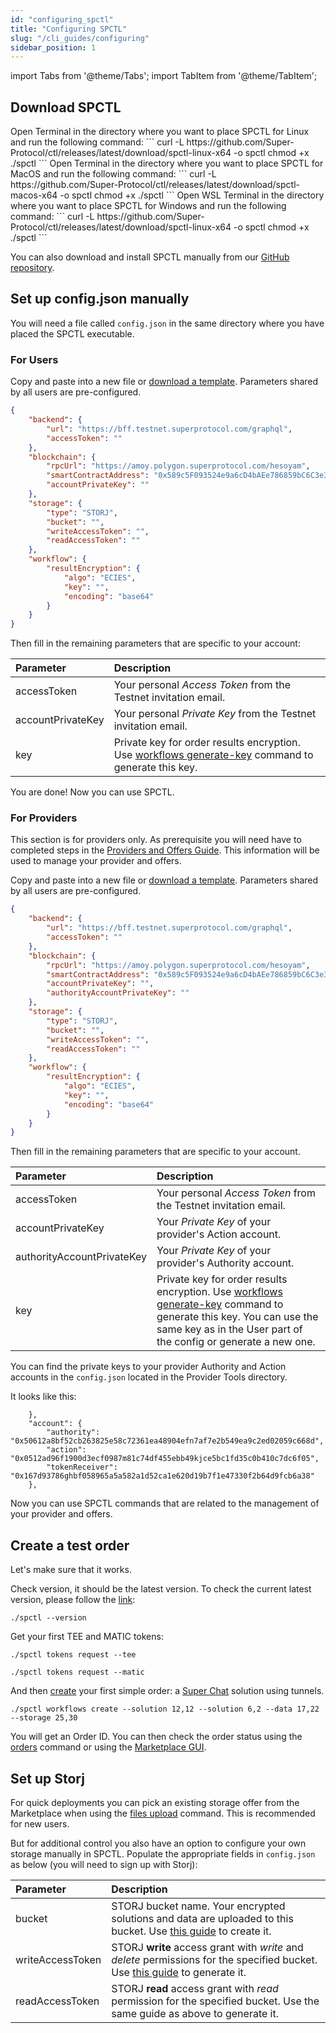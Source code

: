 ```yaml
---
id: "configuring_spctl"
title: "Configuring SPCTL"
slug: "/cli_guides/configuring"
sidebar_position: 1
---
```


import Tabs from '@theme/Tabs';
import TabItem from '@theme/TabItem';

## Download SPCTL

<Tabs>
  <TabItem value="linux" label="Linux" default>
    Open Terminal in the directory where you want to place SPCTL for Linux and run the following command:
    ```
    curl -L https://github.com/Super-Protocol/ctl/releases/latest/download/spctl-linux-x64 -o spctl
    chmod +x ./spctl
    ```
  </TabItem>
  <TabItem value="macos" label="MacOS">
    Open Terminal in the directory where you want to place SPCTL for MacOS and run the following command:
    ```
    curl -L https://github.com/Super-Protocol/ctl/releases/latest/download/spctl-macos-x64 -o spctl
    chmod +x ./spctl
    ```
  </TabItem>
  <TabItem value="windows" label="Windows">
    Open WSL Terminal in the directory where you want to place SPCTL for Windows and run the following command:
    ```
    curl -L https://github.com/Super-Protocol/ctl/releases/latest/download/spctl-linux-x64 -o spctl
    chmod +x ./spctl
    ```
  </TabItem>
</Tabs>

You can also download and install SPCTL manually from our [GitHub repository](https://github.com/Super-Protocol/ctl).

## Set up config.json manually

You will need a file called `config.json` in the same directory where you have placed the SPCTL executable.

### For Users
Copy and paste into a new file or [download a template](./assets/config.json). Parameters shared by all users are pre-configured.

```json title="config.json"
{
    "backend": {
        "url": "https://bff.testnet.superprotocol.com/graphql",
        "accessToken": ""
    },
    "blockchain": {
        "rpcUrl": "https://amoy.polygon.superprotocol.com/hesoyam",
        "smartContractAddress": "0x589c5F093524e9a6cD4bAEe786859bC6C3e38bec",
        "accountPrivateKey": ""
    },
    "storage": {
        "type": "STORJ",
        "bucket": "",
        "writeAccessToken": "",
        "readAccessToken": ""
    },
    "workflow": {
        "resultEncryption": {
            "algo": "ECIES",
            "key": "",
            "encoding": "base64"
        }
    }
}
```

Then fill in the remaining parameters that are specific to your account:

|**Parameter**|**Description**|
|:-----------------|:-------------------|
|accessToken| Your personal *Access Token* from the Testnet invitation email.||
|accountPrivateKey| Your personal *Private Key* from the Testnet invitation email.|
|key| Private key for order results encryption. Use [workflows generate-key](/developers/cli_commands/workflows/generate-key) command to generate this key.|

You are done! Now you can use SPCTL.

### For Providers

This section is for providers only. As prerequisite you will need have to completed steps in the [Providers and Offers Guide](/developers/cli_guides/providers_offers). This information will be used to manage your provider and offers.

Copy and paste into a new file or [download a template](./assets/config.json). Parameters shared by all users are pre-configured.

```json title="config.json"
{
    "backend": {
        "url": "https://bff.testnet.superprotocol.com/graphql",
        "accessToken": ""
    },
    "blockchain": {
        "rpcUrl": "https://amoy.polygon.superprotocol.com/hesoyam",
        "smartContractAddress": "0x589c5F093524e9a6cD4bAEe786859bC6C3e38bec",
        "accountPrivateKey": "",
        "authorityAccountPrivateKey": ""
    },
    "storage": {
        "type": "STORJ",
        "bucket": "",
        "writeAccessToken": "",
        "readAccessToken": ""
    },
    "workflow": {
        "resultEncryption": {
            "algo": "ECIES",
            "key": "",
            "encoding": "base64"
        }
    }
}
```

Then fill in the remaining parameters that are specific to your account.

|**Parameter**| **Description**                                                                                                                                       |
|:-----------------|:------------------------------------------------------------------------------------------------------------------------------------------------------|
|accessToken| Your personal *Access Token* from the Testnet invitation email.                                                                                       ||
|accountPrivateKey| Your *Private Key* of your provider's Action account.                                                                                                 |
|authorityAccountPrivateKey| Your *Private Key* of your provider's Authority account.                                                                                              |
|key| Private key for order results encryption. Use [workflows generate-key](/developers/cli_commands/workflows/generate-key) command to generate this key. You can use the same key as in the User part of the config or generate a new one.|

You can find the private keys to your provider Authority and Action accounts in the `config.json` located in the Provider Tools directory. 

It looks like this:

```
    },
    "account": {
        "authority": "0x50612a8bf52cb263825e58c72361ea48904efn7af7e2b549ea9c2ed02059c668d",
        "action": "0x0512ad96f1900d3ecf0987m81c74df455ebb49kjce5bc1fd35c0b410c7dc6f05",
        "tokenReceiver": "0x167d93786ghbf058965a5a582a1d52ca1e620d19b7f1e47330f2b64d9fcb6a38"
    },
```

Now you can use SPCTL commands that are related to the management of your provider and offers.

## Create a test order

Let's make sure that it works.

Check version, it should be the latest version. To check the current latest version, please follow the [link](https://github.com/Super-Protocol/ctl/releases):
```
./spctl --version
```

Get your first TEE and MATIC tokens:

```
./spctl tokens request --tee
```
```
./spctl tokens request --matic
```

And then [create](/developers/cli_commands/workflows/create) your first simple order: a [Super Chat](/developers/offers/superchat) solution using tunnels.

```
./spctl workflows create --solution 12,12 --solution 6,2 --data 17,22 --storage 25,30
```

You will get an Order ID. You can then check the order status using the [orders](/developers/cli_commands/orders) command or using the [Marketplace GUI](/developers/marketplace). 

## Set up Storj

For quick deployments you can pick an existing storage offer from the Marketplace when using the [files upload](/developers/cli_commands/files/upload) command. This is recommended for new users.

But for additional control you also have an option to configure your own storage manually in SPCTL. Populate the appropriate fields in `config.json` as below (you will need to sign up with Storj):

|**Parameter**|**Description**|
|:-----------------|:-------------------|
|bucket| STORJ bucket name. Your encrypted solutions and data are uploaded to this bucket. Use [this guide](https://docs.storj.io/dcs/getting-started/quickstart-objectbrowser/) to create it.|
|writeAccessToken| STORJ **write** access grant with *write* and *delete* permissions for the specified bucket. Use [this guide](https://docs.storj.io/dcs/getting-started/quickstart-uplink-cli/uploading-your-first-object/create-first-access-grant/) to generate it.|
|readAccessToken| STORJ **read** access grant with *read* permission for the specified bucket. Use the same guide as above to generate it.|

